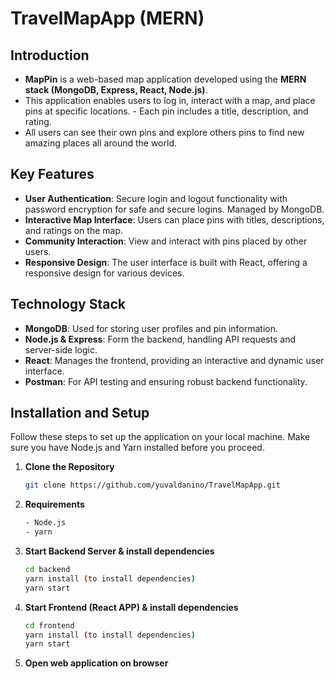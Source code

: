 # TravelMapApp (MERN)

## Introduction
- **MapPin** is a web-based map application developed using the **MERN stack (MongoDB, Express, React, Node.js)**. 
- This application enables users to log in, interact with a map, and place pins at specific locations. - Each pin includes a title, description, and rating. 
- All users can see their own pins and explore others pins to find new amazing places all around the world. 

## Key Features
- **User Authentication**: Secure login and logout functionality with password encryption for safe and secure logins. Managed by MongoDB.
- **Interactive Map Interface**: Users can place pins with titles, descriptions, and ratings on the map.
- **Community Interaction**: View and interact with pins placed by other users.
- **Responsive Design**: The user interface is built with React, offering a responsive design for various devices.

## Technology Stack
- **MongoDB**: Used for storing user profiles and pin information.
- **Node.js & Express**: Form the backend, handling API requests and server-side logic.
- **React**: Manages the frontend, providing an interactive and dynamic user interface.
- **Postman**: For API testing and ensuring robust backend functionality.

## Installation and Setup
Follow these steps to set up the application on your local machine. Make sure you have Node.js and Yarn installed before you proceed.

1. **Clone the Repository**
   ```bash
   git clone https://github.com/yuvaldanino/TravelMapApp.git
2. **Requirements**  
   ```bash
   - Node.js
   - yarn 
3. **Start Backend Server & install dependencies**
   ```bash
   cd backend
   yarn install (to install dependencies)
   yarn start
4. **Start Frontend (React APP) & install dependencies**
   ```bash
   cd frontend
   yarn install (to install dependencies)
   yarn start
5. **Open web application on browser**
   
